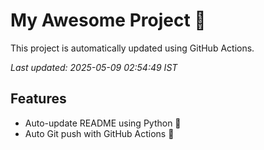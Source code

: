 # My Awesome Project 🚀

This project is automatically updated using GitHub Actions.

_Last updated: 2025-05-09 02:54:49 IST_

## Features
- Auto-update README using Python 🐍
- Auto Git push with GitHub Actions 🤖
